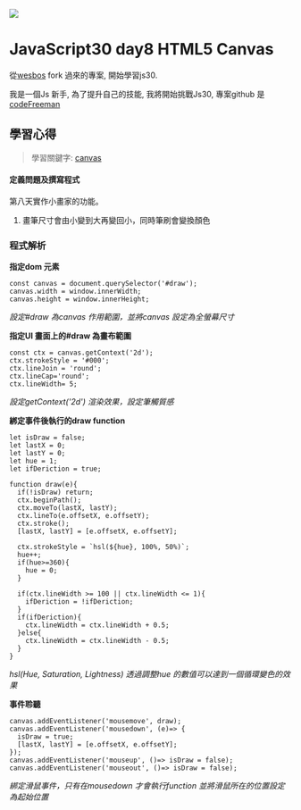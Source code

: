 ![](https://javascript30.com/images/JS3-social-share.png)

# JavaScript30 day8 HTML5 Canvas

從[wesbos](https://github.com/wesbos/JavaScript30) fork 過來的專案, 開始學習js30.

我是一個Js 新手, 為了提升自己的技能, 我將開始挑戰Js30, 專案github 是 [codeFreeman](https://github.com/codeFreeman/JavaScript30)

## 學習心得

> 學習關鍵字: [canvas](https://developer.mozilla.org/zh-TW/docs/Glossary/Canvas)

#### 定義問題及撰寫程式

第八天實作小畫家的功能。
1. 畫筆尺寸會由小變到大再變回小，同時筆刷會變換顏色

### 程式解析

**指定dom 元素**

    const canvas = document.querySelector('#draw');
    canvas.width = window.innerWidth;
    canvas.height = window.innerHeight;

*設定#draw 為canvas 作用範圍，並將canvas 設定為全螢幕尺寸*

**指定UI 畫面上的#draw 為畫布範圍**

    const ctx = canvas.getContext('2d');
    ctx.strokeStyle = '#000';
    ctx.lineJoin = 'round';
    ctx.lineCap='round';
    ctx.lineWidth= 5;

*設定getContext('2d') 渲染效果，設定筆觸質感*

**綁定事件後執行的draw function**

    let isDraw = false;
    let lastX = 0;
    let lastY = 0;
    let hue = 1;
    let ifDeriction = true;

    function draw(e){
      if(!isDraw) return;
      ctx.beginPath();
      ctx.moveTo(lastX, lastY);
      ctx.lineTo(e.offsetX, e.offsetY);
      ctx.stroke();
      [lastX, lastY] = [e.offsetX, e.offsetY];

      ctx.strokeStyle = `hsl(${hue}, 100%, 50%)`;
      hue++;
      if(hue>=360){
        hue = 0;
      }

      if(ctx.lineWidth >= 100 || ctx.lineWidth <= 1){
        ifDeriction = !ifDeriction;
      }
      if(ifDeriction){
        ctx.lineWidth = ctx.lineWidth + 0.5;
      }else{
        ctx.lineWidth = ctx.lineWidth - 0.5;
      }
    }

*hsl(Hue, Saturation, Lightness) 透過調整hue 的數值可以達到一個循環變色的效果*

**事件聆聽**

    canvas.addEventListener('mousemove', draw);
    canvas.addEventListener('mousedown', (e)=> {
      isDraw = true;
      [lastX, lastY] = [e.offsetX, e.offsetY];
    });
    canvas.addEventListener('mouseup', ()=> isDraw = false);
    canvas.addEventListener('mouseout', ()=> isDraw = false);

*綁定滑鼠事件，只有在mousedown 才會執行function 並將滑鼠所在的位置設定為起始位置*
